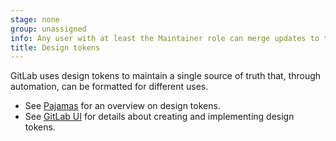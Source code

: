 ```yaml
---
stage: none
group: unassigned
info: Any user with at least the Maintainer role can merge updates to this content. For details, see https://docs.gitlab.com/ee/development/development_processes.html#development-guidelines-review.
title: Design tokens
---
```


GitLab uses design tokens to maintain a single source of truth that, through automation, can be formatted for different uses.

- See [Pajamas](https://design.gitlab.com/product-foundations/design-tokens) for an overview on design tokens.
- See [GitLab UI](https://gitlab.com/gitlab-org/gitlab-ui/-/blob/main/doc/contributing/design_tokens.md) for details about creating and implementing design tokens.
